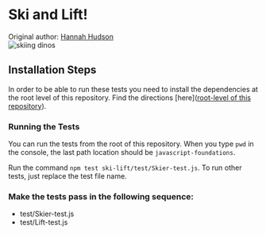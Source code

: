 # Ski and Lift!
Original author: [Hannah Hudson](https://github.com/hannahhch)  
![skiing dinos](https://media.giphy.com/media/l9WsUXJcSse2ClUPXA/giphy.gif)

## Installation Steps

In order to be able to run these tests you need to install the dependencies at the root level of this repository. Find the directions [here]([root-level of this repository](https://github.com/turingschool-examples/javascript-foundations)).

### Running the Tests

You can run the tests from the root of this repository. When you type `pwd` in the console, the last path location should be `javascript-foundations`.

Run the command `npm test ski-lift/test/Skier-test.js`. To run other tests, just replace the test file name.

### Make the tests pass in the following sequence:

* test/Skier-test.js  
* test/Lift-test.js  
